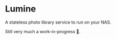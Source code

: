 # Lumine

A stateless photo library service to run on your NAS.

Still very much a work-in-progress 🙈.

